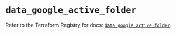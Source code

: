 # `data_google_active_folder`

Refer to the Terraform Registry for docs: [`data_google_active_folder`](https://registry.terraform.io/providers/hashicorp/google/6.31.0/docs/data-sources/active_folder).
